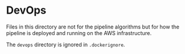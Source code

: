 # DevOps

Files in this directory are not for the pipeline algorithms but for how the pipeline is deployed and running on the AWS infrastructure.

The `devops` directory is ignored in `.dockerignore`.